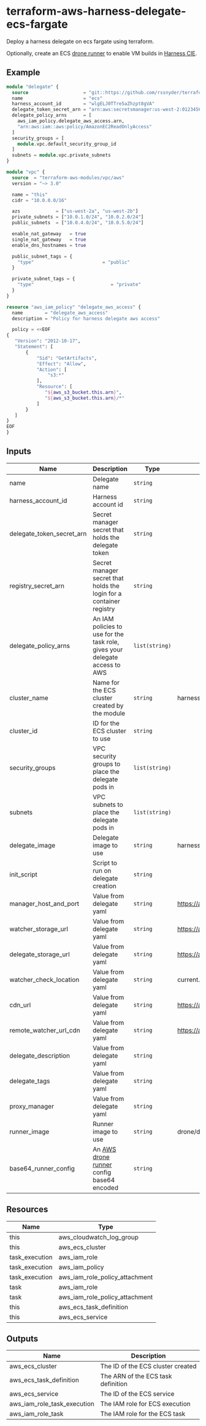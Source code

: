 # terraform-aws-harness-delegate-ecs-fargate

Deploy a harness delegate on ecs fargate using terraform.

Optionally, create an ECS [drone runner](https://docs.drone.io/runner/vm/drivers/amazon/) to enable VM builds in [Harness CIE](https://harness.io/technical-blog/harness-ci-aws-vms).

## Example

```terraform
module "delegate" {
  source                    = "git::https://github.com/rssnyder/terraform-aws-harness-delegate-ecs-fargate.git"
  name                      = "ecs"
  harness_account_id        = "wlgELJ0TTre5aZhzpt8gVA"
  delegate_token_secret_arn = "arn:aws:secretsmanager:us-west-2:012345678901:secret:harness/delegate-zBsttc"
  delegate_policy_arns      = [
    aws_iam_policy.delegate_aws_access.arn,
    "arn:aws:iam::aws:policy/AmazonEC2ReadOnlyAccess"
  ]
  security_groups = [
    module.vpc.default_security_group_id
  ]
  subnets = module.vpc.private_subnets
}

module "vpc" {
  source  = "terraform-aws-modules/vpc/aws"
  version = "~> 3.0"

  name = "this"
  cidr = "10.0.0.0/16"

  azs             = ["us-west-2a", "us-west-2b"]
  private_subnets = ["10.0.1.0/24", "10.0.2.0/24"]
  public_subnets  = ["10.0.4.0/24", "10.0.5.0/24"]

  enable_nat_gateway   = true
  single_nat_gateway   = true
  enable_dns_hostnames = true

  public_subnet_tags = {
    "type"                         = "public"
  }

  private_subnet_tags = {
    "type"                            = "private"
  }
}

resource "aws_iam_policy" "delegate_aws_access" {
  name        = "delegate_aws_access"
  description = "Policy for harness delegate aws access"

  policy = <<EOF
{
   "Version": "2012-10-17",
   "Statement": [
       {
           "Sid": "GetArtifacts",
           "Effect": "Allow",
           "Action": [
               "s3:*"
           ],
           "Resource": [
              "${aws_s3_bucket.this.arn}",
              "${aws_s3_bucket.this.arn}/*"
           ]
       }
   ]
}
EOF
}
```

## Inputs

| Name | Description | Type | Default | Required |
|------|-------------|------|---------|:--------:|
| name | Delegate name | `string` | | yes |
| harness_account_id | Harness account id | `string` | | yes |
| delegate_token_secret_arn | Secret manager secret that holds the delegate token | `string` | | yes |
| registry_secret_arn | Secret manager secret that holds the login for a container registry | `string` | | no |
| delegate_policy_arns | An IAM policies to use for the task role, gives your delegate access to AWS | `list(string)` | | no |
| cluster_name | Name for the ECS cluster created by the module | `string` | harness-delegate | no |
| cluster_id | ID for the ECS cluster to use | `string` | | no |
| security_groups | VPC security groups to place the delegate pods in | `list(string)` | | yes |
| subnets | VPC subnets to place the delegate pods in | `list(string)` | | yes |
| delegate_image | Delegate image to use | `string` | harness/delegate:latest | no |
| init_script | Script to run on delegate creation | `string` | | no |
| manager_host_and_port | Value from delegate yaml | `string` | https://app.harness.io/gratis | no |
| watcher_storage_url | Value from delegate yaml | `string` | https://app.harness.io/public/prod/premium/watchers | no |
| delegate_storage_url | Value from delegate yaml | `string` | https://app.harness.io | no |
| watcher_check_location | Value from delegate yaml | `string` | current.version | no |
| cdn_url | Value from delegate yaml | `string` | https://app.harness.io | no |
| remote_watcher_url_cdn | Value from delegate yaml | `string` | https://app.harness.io/public/shared/watchers/builds | no |
| delegate_description | Value from delegate yaml | `string` | | no |
| delegate_tags | Value from delegate yaml | `string` | | no |
| proxy_manager | Value from delegate yaml | `string` | | no |
| runner_image | Runner image to use | `string` | drone/drone-runner-aws | no |
| base64_runner_config | An [AWS drone runner](https://docs.drone.io/runner/vm/drivers/amazon/) config base64 encoded | `string` | | no |

## Resources

| Name | Type |
|------|------|
|this|aws_cloudwatch_log_group|
|this|aws_ecs_cluster|
|task_execution|aws_iam_role|
|task_execution|aws_iam_policy|
|task_execution|aws_iam_role_policy_attachment|
|task|aws_iam_role|
|task|aws_iam_role_policy_attachment|
|this|aws_ecs_task_definition|
|this|aws_ecs_service|

## Outputs

| Name | Description |
|------|-------------|
| aws_ecs_cluster | The ID of the ECS cluster created |
| aws_ecs_task_definition | The ARN of the ECS task definition |
| aws_ecs_service | The ID of the ECS service |
| aws_iam_role_task_execution | The IAM role for ECS execution |
| aws_iam_role_task | The IAM role for the ECS task |
